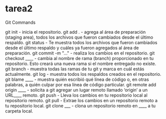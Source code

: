 # tarea2
Git Commands

git init - inicia el repositorio.
git add . - agrega al área de preparación (staging area), todos los archivos que fueron cambiados desde el último respaldo.
git status - Te muestra todos los archivos que fueron cambiados desde el último respaldo y cuáles ya fueron agregados al área de preparación.
git commit -m "..." - realiza los cambios en el repositorio.
git checkout ____ - cambia al nombre de rama (branch) proporcionado en tu repositorio.  Esto creará una nueva rama si el nombre entregado no existe.
git branch - muestra todas las ramas de tu git y marca en cuál estás actualmente.
git log - muestra todos los respaldos creados en el repositorio.
git blame ____ - muestra quién escribió qué línea de código o, en otras palabras, a quién culpar por esa línea de código particular.
git remote add origin ____ -
solicita a git agregar un lugar remoto llamado ‘origin’ a un URL____ remoto.
git push - Lleva los cambios en tu repositorio local al repositorio remoto.
git pull - Extrae los cambios en un repositorio remoto a tu repositorio local.
git clone ___ - clona un repositorio remoto en ____ a tu carpeta local.
